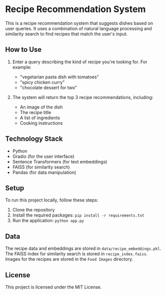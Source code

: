 # Recipe Recommendation System

This is a recipe recommendation system that suggests dishes based on user queries. It uses a combination of natural language processing and similarity search to find recipes that match the user's input.

## How to Use

1. Enter a query describing the kind of recipe you're looking for. For example:
   - "vegetarian pasta dish with tomatoes"
   - "spicy chicken curry"
   - "chocolate dessert for two"

2. The system will return the top 3 recipe recommendations, including:
   - An image of the dish
   - The recipe title
   - A list of ingredients
   - Cooking instructions

## Technology Stack

- Python
- Gradio (for the user interface)
- Sentence Transformers (for text embeddings)
- FAISS (for similarity search)
- Pandas (for data manipulation)

## Setup

To run this project locally, follow these steps:

1. Clone the repository
2. Install the required packages: `pip install -r requirements.txt`
3. Run the application: `python app.py`

## Data

The recipe data and embeddings are stored in `data/recipe_embeddings.pkl`.
The FAISS index for similarity search is stored in `recipe_index.faiss`.
Images for the recipes are stored in the `Food Images` directory.

## License

This project is licensed under the MIT License.